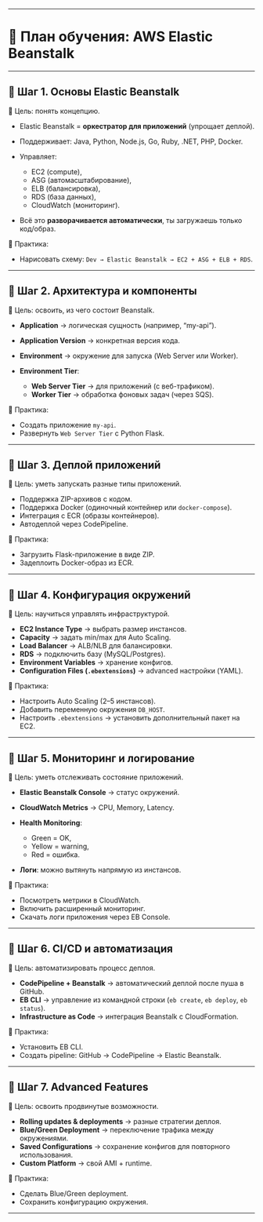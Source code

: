 
---

# 📍 План обучения: AWS Elastic Beanstalk

---

## 🔹 Шаг 1. Основы Elastic Beanstalk

🎯 Цель: понять концепцию.

* Elastic Beanstalk = **оркестратор для приложений** (упрощает деплой).
* Поддерживает: Java, Python, Node.js, Go, Ruby, .NET, PHP, Docker.
* Управляет:

  * EC2 (compute),
  * ASG (автомасштабирование),
  * ELB (балансировка),
  * RDS (база данных),
  * CloudWatch (мониторинг).
* Всё это **разворачивается автоматически**, ты загружаешь только код/образ.

📌 Практика:

* Нарисовать схему: `Dev → Elastic Beanstalk → EC2 + ASG + ELB + RDS`.

---

## 🔹 Шаг 2. Архитектура и компоненты

🎯 Цель: освоить, из чего состоит Beanstalk.

* **Application** → логическая сущность (например, “my-api”).
* **Application Version** → конкретная версия кода.
* **Environment** → окружение для запуска (Web Server или Worker).
* **Environment Tier**:

  * **Web Server Tier** → для приложений (с веб-трафиком).
  * **Worker Tier** → обработка фоновых задач (через SQS).

📌 Практика:

* Создать приложение `my-api`.
* Развернуть `Web Server Tier` с Python Flask.

---

## 🔹 Шаг 3. Деплой приложений

🎯 Цель: уметь запускать разные типы приложений.

* Поддержка ZIP-архивов с кодом.
* Поддержка Docker (одиночный контейнер или `docker-compose`).
* Интеграция с ECR (образы контейнеров).
* Автодеплой через CodePipeline.

📌 Практика:

* Загрузить Flask-приложение в виде ZIP.
* Задеплоить Docker-образ из ECR.

---

## 🔹 Шаг 4. Конфигурация окружений

🎯 Цель: научиться управлять инфраструктурой.

* **EC2 Instance Type** → выбрать размер инстансов.
* **Capacity** → задать min/max для Auto Scaling.
* **Load Balancer** → ALB/NLB для балансировки.
* **RDS** → подключить базу (MySQL/Postgres).
* **Environment Variables** → хранение конфигов.
* **Configuration Files (`.ebextensions`)** → advanced настройки (YAML).

📌 Практика:

* Настроить Auto Scaling (2–5 инстансов).
* Добавить переменную окружения `DB_HOST`.
* Настроить `.ebextensions` → установить дополнительный пакет на EC2.

---

## 🔹 Шаг 5. Мониторинг и логирование

🎯 Цель: уметь отслеживать состояние приложений.

* **Elastic Beanstalk Console** → статус окружений.
* **CloudWatch Metrics** → CPU, Memory, Latency.
* **Health Monitoring**:

  * Green = OK,
  * Yellow = warning,
  * Red = ошибка.
* **Логи**: можно вытянуть напрямую из инстансов.

📌 Практика:

* Посмотреть метрики в CloudWatch.
* Включить расширенный мониторинг.
* Скачать логи приложения через EB Console.

---

## 🔹 Шаг 6. CI/CD и автоматизация

🎯 Цель: автоматизировать процесс деплоя.

* **CodePipeline + Beanstalk** → автоматический деплой после пуша в GitHub.
* **EB CLI** → управление из командной строки (`eb create`, `eb deploy`, `eb status`).
* **Infrastructure as Code** → интеграция Beanstalk с CloudFormation.

📌 Практика:

* Установить EB CLI.
* Создать pipeline: GitHub → CodePipeline → Elastic Beanstalk.

---

## 🔹 Шаг 7. Advanced Features

🎯 Цель: освоить продвинутые возможности.

* **Rolling updates & deployments** → разные стратегии деплоя.
* **Blue/Green Deployment** → переключение трафика между окружениями.
* **Saved Configurations** → сохранение конфигов для повторного использования.
* **Custom Platform** → свой AMI + runtime.

📌 Практика:

* Сделать Blue/Green deployment.
* Сохранить конфигурацию окружения.

---
